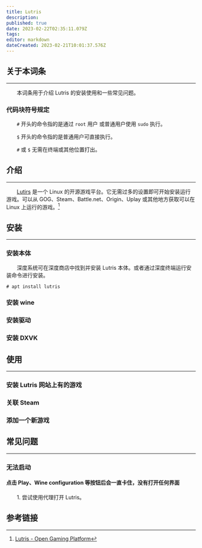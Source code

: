 ```yaml
---
title: Lutris
description: 
published: true
date: 2023-02-22T02:35:11.079Z
tags: 
editor: markdown
dateCreated: 2023-02-21T10:01:37.576Z
---
```


## 关于本词条

---
　　本词条用于介绍 Lutris 的安装使用和一些常见问题。

### 代码块符号规定

　　`#` 开头的命令指的是通过 `root` 用户 或普通用户使用 `sudo` 执行。

　　`$` 开头的命令指的是普通用户可直接执行。

　　`#` 或 `$` 无需在终端或其他位置打出。

## 介绍

---
　　[Lutirs](https://lutris.net/) 是一个 Linux 的开源游戏平台。它无需过多的设置即可开始安装运行游戏。可以从 GOG、Steam、Battle.net、Origin、Uplay 或其他地方获取可以在 Linux 上运行的游戏。[^Lutris介绍]

[^Lutris介绍]: [Lutris - Open Gaming Platform](https://lutris.net/)

## 安装

---

### 安装本体

　　深度系统可在深度商店中找到并安装 Lutris 本体。或者通过深度终端运行安装命令进行安装。

```
# apt install lutris
```

### 安装 wine

### 安装驱动

### 安装 DXVK

## 使用

---

### 安装 Lutris 网站上有的游戏

### 关联 Steam

### 添加一个新游戏

## 常见问题

---

### 无法启动

#### 点击 Play、Wine configuration 等按钮后会一直卡住，没有打开任何界面

　　1. 尝试使用代理打开 Lutris。

## 参考链接
